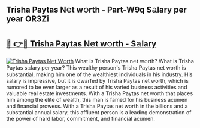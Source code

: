 ## Trisha Paytas N𝚎t w𝚘rth - Part-W9q S𝚊lary per year OR3Zi

# <h2><a href="http://gc1jr8h.nevu.top/?p=Trisha+Paytas">🔗 👉🔴 Trisha Paytas N𝚎t w𝚘rth - S𝚊lary</a></h2>

[![Trisha Paytas N𝚎t W𝚘rth](https://i.imgur.com/Oavwk0R.jpeg)](http://gc1jr8h.nevu.top/?p=Trisha+Paytas)
What is Trisha Paytas n𝚎t w𝚘rth? What is Trisha Paytas s𝚊lary per year?
This wealthy person's Trisha Paytas net worth is substantial, making him one of the wealthiest individuals in his industry. His salary is impressive, but it is dwarfed by Trisha Paytas net worth, which is rumored to be even larger as a result of his varied business activities and valuable real estate investments. With a Trisha Paytas net worth that places him among the elite of wealth, this man is famed for his business acumen and financial prowess. With a Trisha Paytas net worth in the billions and a substantial annual salary, this affluent person is a leading demonstration of the power of hard labor, commitment, and financial acumen.
